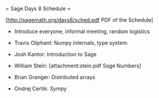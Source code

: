 = Sage Days 8 Schedule =

[http://sagemath.org/days8/sched.pdf PDF of the Schedule]


 * Introduce everyone, informal meeting, random logistics

 * Travis Oliphant: Numpy internals, type system.

 * Josh Kantor: Introduction to Sage

 * William Stein: [attachment:stein.pdf Sage Numbers]

 * Brian Granger: Distributed arrays

 * Ondrej Certik: Sympy

 
